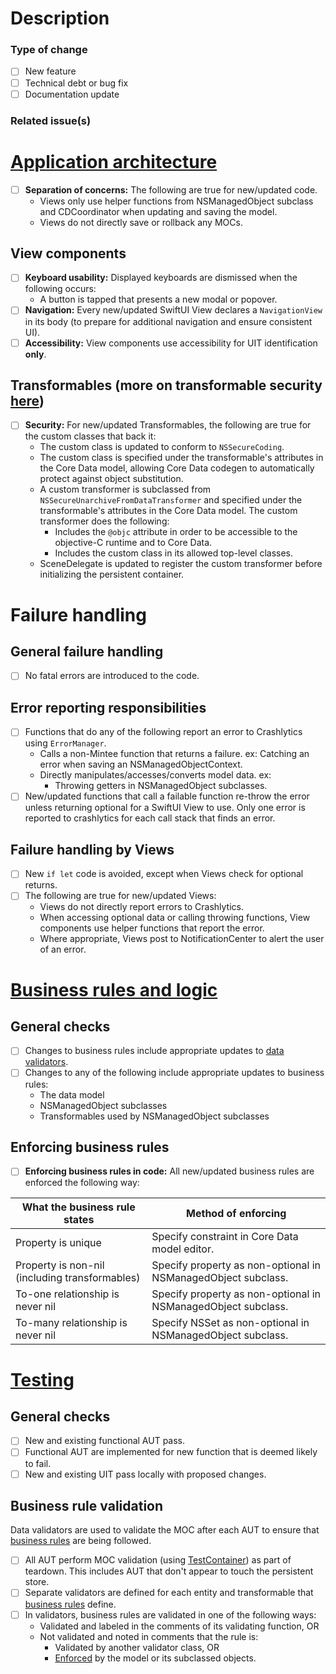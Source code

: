 # Description

### Type of change
- [ ] New feature
- [ ] Technical debt or bug fix
- [ ] Documentation update

### Related issue(s)

# [Application architecture](https://github.com/vyoung831/Mintee/blob/master/doc/dev-notes.md)
- [ ] __Separation of concerns:__ The following are true for new/updated code.
    - Views only use helper functions from NSManagedObject subclass and CDCoordinator when updating and saving the model.
    - Views do not directly save or rollback any MOCs.

## View components
- [ ] __Keyboard usability:__ Displayed keyboards are dismissed when the following occurs:
    - A button is tapped that presents a new modal or popover.
- [ ] __Navigation:__ Every new/updated SwiftUI View declares a `NavigationView` in its body (to prepare for additional navigation and ensure consistent UI).
- [ ] __Accessibility:__ View components use accessibility for UIT identification __only__.

## Transformables (more on transformable security [here](https://www.kairadiagne.com/2020/01/13/nssecurecoding-and-transformable-properties-in-core-data.html))
- [ ] __Security:__ For new/updated Transformables, the following are true for the custom classes that back it:
    - The custom class is updated to conform to `NSSecureCoding`.
    - The custom class is specified under the transformable's attributes in the Core Data model, allowing Core Data codegen to automatically protect against object substitution.
    - A custom transformer is subclassed from `NSSecureUnarchiveFromDataTransformer` and specified under the transformable's attributes in the Core Data model. The custom transformer does the following:  
        * Includes the `@objc` attribute in order to be accessible to the objective-C runtime and to Core Data.
        * Includes the custom class in its allowed top-level classes.
    - SceneDelegate is updated to register the custom transformer before initializing the persistent container.  

# Failure handling

## General failure handling
- [ ] No fatal errors are introduced to the code.

## Error reporting responsibilities
- [ ] Functions that do any of the following report an error to Crashlytics using `ErrorManager`.
    - Calls a non-Mintee function that returns a failure. ex: Catching an error when saving an NSManagedObjectContext.
    - Directly manipulates/accesses/converts model data. ex:
        - Throwing getters in NSManagedObject subclasses.
- [ ] New/updated functions that call a failable function re-throw the error unless returning optional for a SwiftUI View to use. Only one error is reported to crashlytics for each call stack that finds an error.

## Failure handling by Views
- [ ] New `if let` code is avoided, except when Views check for optional returns.
- [ ] The following are true for new/updated Views:
    - Views do not directly report errors to Crashlytics.
    - When accessing optional data or calling throwing functions, View components use helper functions that report the error.  
    - Where appropriate, Views post to NotificationCenter to alert the user of an error.  

# [Business rules and logic](https://github.com/vyoung831/Mintee/blob/master/doc/business-rules.md)

## General checks
- [ ] Changes to business rules include appropriate updates to [data validators](#business-rule-validation).
- [ ] Changes to any of the following include appropriate updates to business rules:
    - The data model
    - NSManagedObject subclasses
    - Transformables used by NSManagedObject subclasses

## Enforcing business rules
- [ ] __Enforcing business rules in code:__ All new/updated business rules are enforced the following way:

| What the business rule states | Method of enforcing |
|-|-|
| Property is unique | Specify constraint in Core Data model editor. |
| Property is non-nil (including transformables) | Specify property as non-optional in NSManagedObject subclass. |
| To-one relationship is never nil | Specify property as non-optional in NSManagedObject subclass. |
| To-many relationship is never nil | Specify NSSet as non-optional in NSManagedObject subclass. |

# [Testing](https://github.com/vyoung831/Mintee/blob/master/doc/dev-notes.md#testing)

## General checks
- [ ] New and existing functional AUT pass.
- [ ] Functional AUT are implemented for new function that is deemed likely to fail.
- [ ] New and existing UIT pass locally with proposed changes.

## Business rule validation
Data validators are used to validate the MOC after each AUT to ensure that [business rules](../business-rules.md) are being followed.
- [ ] All AUT perform MOC validation (using [TestContainer](https://github.com/vyoung831/Mintee/blob/master/doc/dev-notes.md#sharedtestutils)) as part of teardown. This includes AUT that don't appear to touch the persistent store.
- [ ] Separate validators are defined for each entity and transformable that [business rules](https://github.com/vyoung831/Mintee/blob/master/doc/business-rules.md) define.
- [ ] In validators, business rules are validated in one of the following ways:
    - Validated and labeled in the comments of its validating function, OR
    - Not validated and noted in comments that the rule is:
        - Validated by another validator class, OR
        - [Enforced](https://github.com/vyoung831/Mintee/blob/master/doc/dev-notes.md#syncing-model-and-objects-with-business-rules) by the model or its subclassed objects.